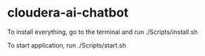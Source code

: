# cloudera-ai-chatbot
To install everything, go to the terminal and run ./Scripts/install.sh 

To start application, run ./Scripts/start.sh 
